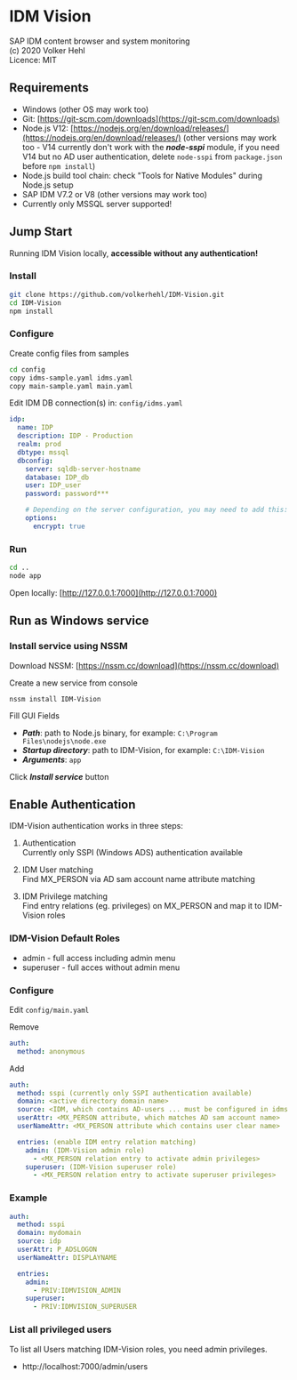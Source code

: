 # IDM Vision

SAP IDM content browser and system monitoring  
(c) 2020 Volker Hehl  
Licence: MIT


## Requirements

* Windows (other OS may work too)
* Git: [https://git-scm.com/downloads](https://git-scm.com/downloads)
* Node.js V12: [https://nodejs.org/en/download/releases/](https://nodejs.org/en/download/releases/) (other versions may work too - V14 currently don't work with the ***node-sspi*** module, if you need V14 but no AD user authentication, delete ```node-sspi``` from ```package.json``` before ```npm install```)
* Node.js build tool chain: check "Tools for Native Modules" during Node.js setup
* SAP IDM V7.2 or V8 (other versions may work too)
* Currently only MSSQL server supported!


## Jump Start

Running IDM Vision locally, **accessible without any authentication!**


### Install

```bash
git clone https://github.com/volkerhehl/IDM-Vision.git
cd IDM-Vision
npm install
```

### Configure

Create config files from samples

```bash
cd config
copy idms-sample.yaml idms.yaml
copy main-sample.yaml main.yaml
```

Edit IDM DB connection(s) in: ```config/idms.yaml```

```yaml
idp:
  name: IDP
  description: IDP - Production
  realm: prod
  dbtype: mssql
  dbconfig:
    server: sqldb-server-hostname
    database: IDP_db
    user: IDP_user
    password: password***

    # Depending on the server configuration, you may need to add this:
    options:
      encrypt: true
```

### Run

```bash
cd ..
node app
```

Open locally: [http://127.0.0.1:7000](http://127.0.0.1:7000)

## Run as Windows service

### Install service using NSSM

Download NSSM: [https://nssm.cc/download](https://nssm.cc/download)

Create a new service from console

```
nssm install IDM-Vision
```

Fill GUI Fields

* ***Path***: path to Node.js binary, for example: ```C:\Program Files\nodejs\node.exe```
* ***Startup directory***: path to IDM-Vision, for example: ```C:\IDM-Vision```
* ***Arguments***: ```app```

Click ***Install service*** button

## Enable Authentication

IDM-Vision authentication works in three steps:

1. Authentication  
   Currently only SSPI (Windows ADS) authentication available

2. IDM User matching  
   Find MX_PERSON via AD sam account name attribute matching

3. IDM Privilege matching  
   Find entry relations (eg. privileges) on MX_PERSON and map it to IDM-Vision roles

### IDM-Vision Default Roles

* admin - full access including admin menu
* superuser - full acces without admin menu

### Configure

Edit ```config/main.yaml```

Remove

```yaml
auth:
  method: anonymous
```

Add

```yaml
auth:
  method: sspi (currently only SSPI authentication available)
  domain: <active directory domain name>
  source: <IDM, which contains AD-users ... must be configured in idms.yaml>
  userAttr: <MX_PERSON attribute, which matches AD sam account name>
  userNameAttr: <MX_PERSON attribute which contains user clear name>

  entries: (enable IDM entry relation matching)
    admin: (IDM-Vision admin role)
      - <MX_PERSON relation entry to activate admin privileges>
    superuser: (IDM-Vision superuser role)
      - <MX_PERSON relation entry to activate superuser privileges>
```

### Example

```yaml
auth:
  method: sspi
  domain: mydomain
  source: idp
  userAttr: P_ADSLOGON
  userNameAttr: DISPLAYNAME

  entries:
    admin:
      - PRIV:IDMVISION_ADMIN
    superuser:
      - PRIV:IDMVISION_SUPERUSER
```

### List all privileged users

To list all Users matching IDM-Vision roles, you need admin privileges.

* http://localhost:7000/admin/users
